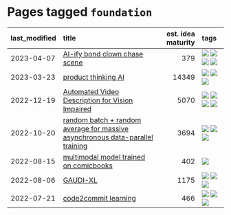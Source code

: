 # Pages tagged `foundation`

|last_modified|title|est. idea maturity|tags
|:---|:---|---:|:---|
|2023-04-07|[AI-ify bond clown chase scene](../bond_clown_chase_scene.md)|379|[![](https://img.shields.io/badge/tag-animation-d5ffe)](../tags/animation.md) [![](https://img.shields.io/badge/tag-experimental-92ab1c)](../tags/experimental.md) [![](https://img.shields.io/badge/tag-foundation-5e378d)](../tags/foundation.md) [![](https://img.shields.io/badge/tag-wip-48fb29)](../tags/wip.md)|
|2023-03-23|[product thinking AI](../product_thinking_ai.md)|14349|[![](https://img.shields.io/badge/tag-experimental-92ab1c)](../tags/experimental.md) [![](https://img.shields.io/badge/tag-foundation-5e378d)](../tags/foundation.md) [![](https://img.shields.io/badge/tag-tooling-6013c8)](../tags/tooling.md)|
|2022-12-19|[Automated Video Description for Vision Impaired](../automated-video-description.md)|5070|[![](https://img.shields.io/badge/tag-accessibility-496a1)](../tags/accessibility.md) [![](https://img.shields.io/badge/tag-dataset-f14da)](../tags/dataset.md) [![](https://img.shields.io/badge/tag-foundation-5e378d)](../tags/foundation.md) [![](https://img.shields.io/badge/tag-publicgood-35b163)](../tags/publicgood.md)|
|2022-10-20|[random batch + random average for massive asynchronous data-parallel training](../async-evolutionary-ddp.md)|3694|[![](https://img.shields.io/badge/tag-experimental-92ab1c)](../tags/experimental.md) [![](https://img.shields.io/badge/tag-foundation-5e378d)](../tags/foundation.md) [![](https://img.shields.io/badge/tag-tooling-6013c8)](../tags/tooling.md)|
|2022-08-15|[multimodal model trained on comicbooks](../multimodal-model-trained-on-comicbooks.md)|402|[![](https://img.shields.io/badge/tag-foundation-5e378d)](../tags/foundation.md)|
|2022-08-06|[GAUDI-XL](../gaudi-xl.md)|1175|[![](https://img.shields.io/badge/tag-animation-d5ffe)](../tags/animation.md) [![](https://img.shields.io/badge/tag-experimental-92ab1c)](../tags/experimental.md) [![](https://img.shields.io/badge/tag-foundation-5e378d)](../tags/foundation.md)|
|2022-07-21|[code2commit learning](../code2commit-learning.md)|466|[![](https://img.shields.io/badge/tag-carp-8e95e2)](../tags/carp.md) [![](https://img.shields.io/badge/tag-experimental-92ab1c)](../tags/experimental.md) [![](https://img.shields.io/badge/tag-foundation-5e378d)](../tags/foundation.md)|